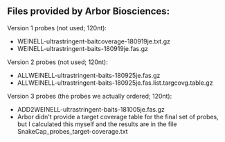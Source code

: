 ## Files provided by Arbor Biosciences:

Version 1 probes (not used; 120nt):
- WEINELL-ultrastringent-baitcoverage-180919je.txt.gz
- WEINELL-ultrastringent-baits-180919je.fas.gz 

Version 2 probes (not used; 120nt):
- ALLWEINELL-ultrastringent-baits-180925je.fas.gz
- ALLWEINELL-ultrastringent-baits-180925je.fas.list.targcovg.table.gz

Version 3 probes (the probes we actually ordered; 120nt):
- ADD2WEINELL-ultrastringent-baits-181005je.fas.gz
- Arbor didn't provide a target coverage table for the final set of probes, but I calculated this myself and the results are in the file SnakeCap_probes_target-coverage.txt
